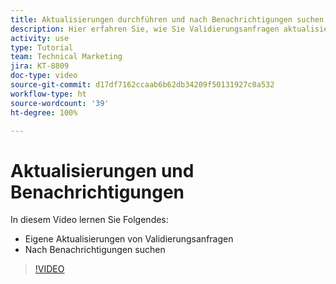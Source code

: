 ```yaml
---
title: Aktualisierungen durchführen und nach Benachrichtigungen suchen
description: Hier erfahren Sie, wie Sie Validierungsanfragen aktualisieren und nach Ihren Benachrichtigungen suchen.
activity: use
type: Tutorial
team: Technical Marketing
jira: KT-8809
doc-type: video
source-git-commit: d17df7162ccaab6b62db34209f50131927c0a532
workflow-type: ht
source-wordcount: '39'
ht-degree: 100%

---
```


# Aktualisierungen und Benachrichtigungen

In diesem Video lernen Sie Folgendes:

* Eigene Aktualisierungen von Validierungsanfragen
* Nach Benachrichtigungen suchen

>[!VIDEO](https://video.tv.adobe.com/v/335109/?quality=12&learn=on&enablevpops)

<!---
learn more URLS
Tag others on updates
Update work
--->
